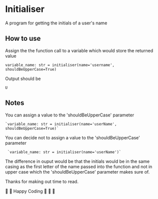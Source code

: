 # Initialiser
A program for getting the initials of a user's name

## How to use
 Assign the the function call to a variable which would store the returned value
 
  `variable_name: str = initialiser(name='username', shouldBeUpperCase=True)`
  
 Output should be
 
  `U`
  
## Notes
   You can assign a value to the 'shouldBeUpperCase' parameter
   
    `variable_name: str = initialiser(name='userName', shouldBeUpperCase=True)`
    
   You can decide not to assign a value to the 'shouldBeUpperCase' parameter
   
     `variable_name: str = initialiser(name='userName')`
 
 The difference in ouput would be that the initials would be in the same casing as the first letter of the name passed into the function and not in upper case which the 'shouldBeUpperCase' parameter makes sure of.
 
Thanks for making out time to read.

:partying_face: :partying_face: Happy Coding :partying_face: :partying_face: :partying_face:
